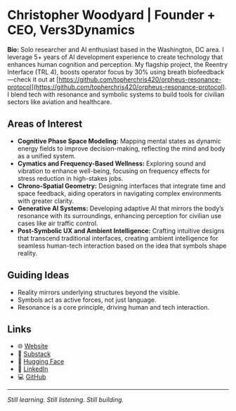 # Christopher Woodyard | Founder + CEO, Vers3Dynamics

**Bio:** Solo researcher and AI enthusiast based in the Washington, DC area. I leverage 5+ years of AI development experience to create technology that enhances human cognition and perception. My flagship project, the Reentry Interface (TRL 4), boosts operator focus by 30% using breath biofeedback—check it out at [https://github.com/topherchris420/orpheus-resonance-protocol](https://github.com/topherchris420/orpheus-resonance-protocol). I blend tech with resonance and symbolic systems to build tools for civilian sectors like aviation and healthcare.

## Areas of Interest
- **Cognitive Phase Space Modeling:** Mapping mental states as dynamic energy fields to improve decision-making, reflecting the mind and body as a unified system.
- **Cymatics and Frequency-Based Wellness:** Exploring sound and vibration to enhance well-being, focusing on frequency effects for stress reduction in high-stakes jobs.
- **Chrono-Spatial Geometry:** Designing interfaces that integrate time and space feedback, aiding operators in navigating complex environments with greater clarity.
- **Generative AI Systems:** Developing adaptive AI that mirrors the body’s resonance with its surroundings, enhancing perception for civilian use cases like air traffic control.
- **Post-Symbolic UX and Ambient Intelligence:** Crafting intuitive designs that transcend traditional interfaces, creating ambient intelligence for seamless human-tech interaction based on the idea that symbols shape reality.

## Guiding Ideas
- Reality mirrors underlying structures beyond the visible.
- Symbols act as active forces, not just language.
- Resonance is a core principle, driving human and tech interaction.

## Links
- 🌐 [Website](https://www.vers3dynamics.com)  
- 🧠 [Substack](https://vers3dynamics.substack.com)  
- 🤖 [Hugging Face](https://huggingface.co/ciaochris)  
- 🔗 [LinkedIn](https://www.linkedin.com/in/christopher-woodyard-eth)  
- 💻 [GitHub](https://github.com/topherchris420)  

---

*Still learning. Still listening. Still building.*

